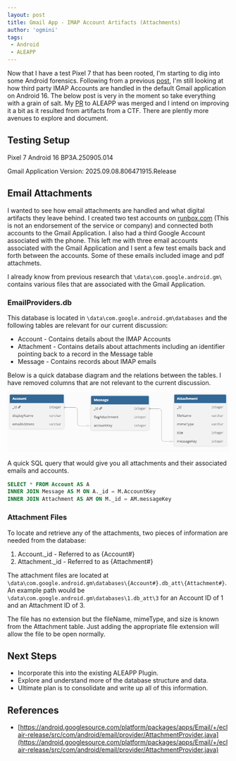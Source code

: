 ```yaml
---
layout: post
title: Gmail App - IMAP Account Artifacts (Attachments)
author: 'ogmini'
tags:
 - Android
 - ALEAPP
---
```


Now that I have a test Pixel 7 that has been rooted, I'm starting to dig into some Android forensics. Following from a previous [post](https://ogmini.github.io/2025/08/20/ALEAPP-Plugin-Gmail-App-IMAP-Accounts.html), I'm still looking at how third party IMAP Accounts are handled in the default Gmail application on Android 16. The below post is very in the moment so take everything with a grain of salt. My [PR](https://github.com/abrignoni/ALEAPP/pull/590) to ALEAPP was merged and I intend on improving it a bit as it resulted from artifacts from a CTF. There are plently more avenues to explore and document.

## Testing Setup

Pixel 7
Android 16 BP3A.250905.014

Gmail Application Version: 2025.09.08.806471915.Release

## Email Attachments

I wanted to see how email attachments are handled and what digital artifacts they leave behind. I created two test accounts on [runbox.com](runbox.com) (This is not an endorsement of the service or company) and connected both accounts to the Gmail Application. I also had a third Google Account associated with the phone. This left me with three email accounts associated with the Gmail Application and I sent a few test emails back and forth between the accounts. Some of these emails included image and pdf attachmets.

I already know from previous research that `\data\com.google.android.gm\` contains various files that are associated with the Gmail Application.

### EmailProviders.db

This database is located in `\data\com.google.android.gm\databases` and the following tables are relevant for our current discussion:

- Account - Contains details about the IMAP Accounts
- Attachment - Contains details about attachments including an identifier pointing back to a record in the Message table
- Message - Contains records about IMAP emails

Below is a quick database diagram and the relations between the tables. I have removed columns that are not relevant to the current discussion.

![Database Tables](/images/gmailimap/db-attachment.png)

A quick SQL query that would give you all attachments and their associated emails and accounts.

``` sql
SELECT * FROM Account AS A 
INNER JOIN Message AS M ON A._id = M.AccountKey
INNER JOIN Attachment AS AM ON M._id = AM.messageKey
```

### Attachment Files

To locate and retrieve any of the attachments, two pieces of information are needed from the database:

1. Account._id - Referred to as {Account#}
2. Attachment._id - Referred to as {Attachment#}

The attachment files are located at `\data\com.google.android.gm\databases\{Account#}.db_att\{Attachment#}`. An example path would be `\data\com.google.android.gm\databases\1.db_att\3` for an Account ID of 1 and an Attachment ID of 3.

The file has no extension but the fileName, mimeType, and size is known from the Attachment table. Just adding the appropriate file extension will allow the file to be open normally.

## Next Steps

- Incorporate this into the existing ALEAPP Plugin.
- Explore and understand more of the database structure and data.
- Ultimate plan is to consolidate and write up all of this information.

## References

- [https://android.googlesource.com/platform/packages/apps/Email/+/eclair-release/src/com/android/email/provider/AttachmentProvider.java](https://android.googlesource.com/platform/packages/apps/Email/+/eclair-release/src/com/android/email/provider/AttachmentProvider.java)
